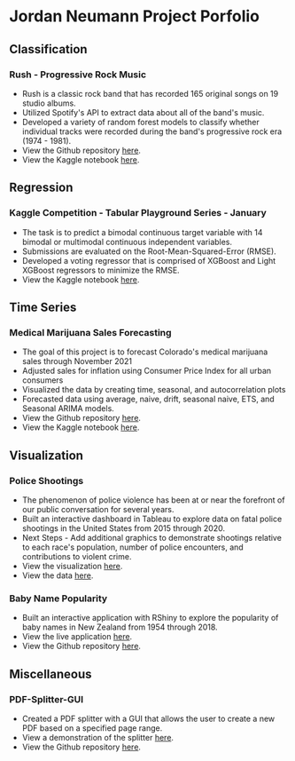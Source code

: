 # Jordan Neumann Project Porfolio 

## Classification

### Rush - Progressive Rock Music 
* Rush is a classic rock band that has recorded 165 original songs on 19 studio albums. 
* Utilized Spotify's API to extract data about all of the band's music.
* Developed a variety of random forest models to classify whether individual tracks were recorded during the band's progressive rock era (1974 - 1981).
* View the Github repository [here](https://github.com/Jordan-Neumann/Rush-Progressive-Rock-Music).
* View the Kaggle notebook [here](https://www.kaggle.com/jordankeith/rush-progressive-rock-era).


## Regression

### Kaggle Competition - Tabular Playground Series - January
* The task is to predict a bimodal continuous target variable with 14 bimodal or multimodal continuous independent variables.
* Submissions are evaluated on the Root-Mean-Squared-Error (RMSE). 
* Developed a voting regressor that is comprised of XGBoost and Light XGBoost regressors to minimize the RMSE.
* View the Kaggle notebook [here](https://www.kaggle.com/jordankeith/tabular-playground-series-january).

## Time Series

### Medical Marijuana Sales Forecasting
* The goal of this project is to forecast Colorado's medical marijuana sales through November 2021
* Adjusted sales for inflation using Consumer Price Index for all urban consumers
* Visualized the data by creating time, seasonal, and autocorrelation plots
* Forecasted data using average, naive, drift, seasonal naive, ETS, and Seasonal ARIMA models. 
* View the Github repository [here](https://github.com/Jordan-Neumann/Medical-Marijuana-Sales-Forecasting).
* View the Kaggle notebook [here](https://www.kaggle.com/jordankeith/marijuana-time-series-prediction).

## Visualization 

### Police Shootings
* The phenomenon of police violence has been at or near the forefront of our public conversation for several years.
* Built an interactive dashboard in Tableau to explore data on fatal police shootings in the United States from 2015 through 2020.
* Next Steps - Add additional graphics to demonstrate shootings relative to each race's population, number of police encounters, and contributions to violent crime. 
* View the visualization [here](https://public.tableau.com/profile/jordan3434#!/vizhome/FatalPoliceShootings2015-2020_16098865748980/Dashboard). 
* View the data [here](https://github.com/washingtonpost/data-police-shootings).

### Baby Name Popularity
* Built an interactive application with RShiny to explore the popularity of baby names in New Zealand from 1954 through 2018.
* View the live application [here](https://jordan-neumann-1.shinyapps.io/rshiny/?_ga=2.223995675.1463876037.1609631665-1561344089.1609631665).
* View the Github repository [here](https://github.com/Jordan-Neumann/RShiny-Baby-Names).

## Miscellaneous

### PDF-Splitter-GUI
* Created a PDF splitter with a GUI that allows the user to create a new PDF based on a specified page range.
* View a demonstration of the splitter [here](https://www.youtube.com/watch?v=ZMBjYjOK1lM).
* View the Github repository [here](https://github.com/Jordan-Neumann/PDF-Splitter).
